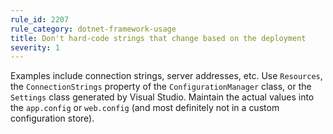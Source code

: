 ```yaml
---
rule_id: 2207
rule_category: dotnet-framework-usage
title: Don't hard-code strings that change based on the deployment
severity: 1
---
```

Examples include connection strings, server addresses, etc. Use `Resources`, the `ConnectionStrings` property of the `ConfigurationManager` class, or the `Settings` class generated by Visual Studio. Maintain the actual values into the `app.config` or `web.config` (and most definitely not in a custom configuration store).
